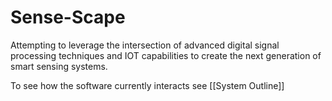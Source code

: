 # Sense-Scape

Attempting to leverage the intersection of advanced digital signal processing techniques and IOT capabilities to create the next generation of smart sensing systems.  

To see how the software currently interacts see [[System Outline]]

